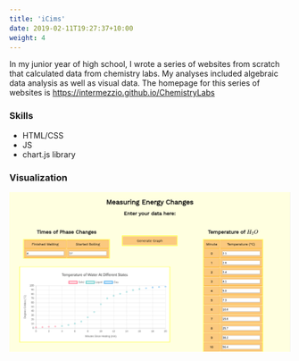 ```yaml
---
title: 'iCims'
date: 2019-02-11T19:27:37+10:00
weight: 4
---
```


In my junior year of high school, I wrote a series of websites from scratch that calculated data from chemistry labs. My analyses included algebraic data analysis as well as visual data. The homepage for this series of websites is https://intermezzio.github.io/ChemistryLabs


### Skills

* HTML/CSS
* JS
* chart.js library

### Visualization

![](/chemistrylabs-graph.png)